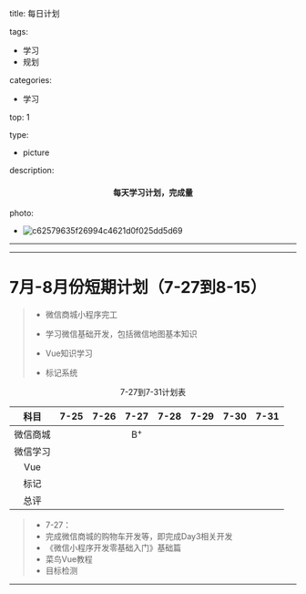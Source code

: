 title: 每日计划

tags: 

- 学习
- 规划

categories:

- 学习

top: 1

type:

- picture

description: <center><h4>每天学习计划，完成量</h4></center>

photo:  

- ![c62579635f26994c4621d0f025dd5d69](https://cdn.jsdelivr.net/gh/biaofendou/PictureServer@main/img/202207271039383.jpeg)

------

<!-- more -->

---

# 7月-8月份短期计划（7-27到8-15）

> - 微信商城小程序完工
>
> - 学习微信基础开发，包括微信地图基本知识
>
> - Vue知识学习
>
> - 标记系统

<center>7-27到7-31计划表</center>


|   科目   | 7-25 | 7-26 |     7-27      | 7-28 | 7-29 | 7-30 | 7-31 |
| :------: | :--: | :--: | :-----------: | :--: | :--: | :--: | :--: |
| 微信商城 |      |      | B<sup>+</sup> |      |      |      |      |
| 微信学习 |      |      |               |      |      |      |      |
|   Vue    |      |      |               |      |      |      |      |
|   标记   |      |      |               |      |      |      |      |
|   总评   |      |      |               |      |      |      |      |



>- 7-27：
> - 完成微信商城的购物车开发等，即完成Day3相关开发
>  - 《微信小程序开发零基础入门》基础篇
> - 菜鸟Vue教程
> - 目标检测
> 

---

